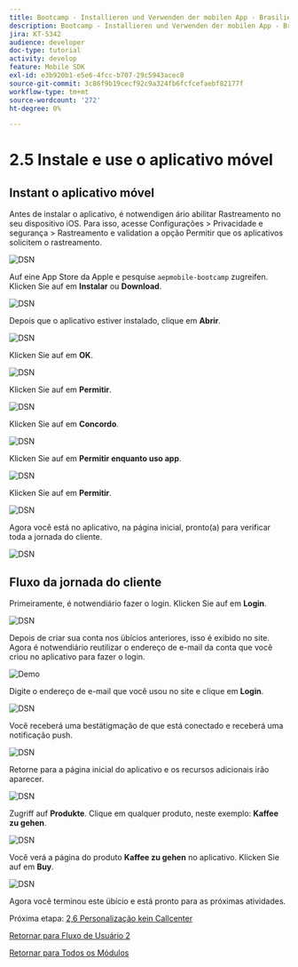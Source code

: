 ```yaml
---
title: Bootcamp - Installieren und Verwenden der mobilen App - Brasilien
description: Bootcamp - Installieren und Verwenden der mobilen App - Brasilien
jira: KT-5342
audience: developer
doc-type: tutorial
activity: develop
feature: Mobile SDK
exl-id: e3b920b1-e5e6-4fcc-b707-29c5943acec8
source-git-commit: 3c86f9b19cecf92c9a324fb6fcfcefaebf82177f
workflow-type: tm+mt
source-wordcount: '272'
ht-degree: 0%

---
```


# 2.5 Instale e use o aplicativo móvel


## Instant o aplicativo móvel

Antes de instalar o aplicativo, é notwendigen ário abilitar Rastreamento no seu dispositivo iOS. Para isso, acesse Configurações > Privacidade e segurança > Rastreamento e validation a opção Permitir que os aplicativos solicitem o rastreamento.

![DSN](./../uc3/images/app4.png)

Auf eine App Store da Apple e pesquise `aepmobile-bootcamp` zugreifen.\
Klicken Sie auf em **Instalar** ou **Download**.

![DSN](./../uc3/images/app1.png)

Depois que o aplicativo estiver instalado, clique em **Abrir**.

![DSN](./../uc3/images/app2.png)

Klicken Sie auf em **OK**.

![DSN](./../uc3/images/app9.png)

Klicken Sie auf em **Permitir**.

![DSN](./../uc3/images/app3.png)

Klicken Sie auf em **Concordo**.

![DSN](./../uc3/images/app7.png)

Klicken Sie auf em **Permitir enquanto uso app**.

![DSN](./../uc3/images/app8.png)

Klicken Sie auf em **Permitir**.

![DSN](./../uc3/images/app5.png)

Agora você está no aplicativo, na página inicial, pronto(a) para verificar toda a jornada do cliente.

![DSN](./../uc3/images/app12.png)

## Fluxo da jornada do cliente

Primeiramente, é notwendiário fazer o login. Klicken Sie auf em **Login**.

![DSN](./../uc3/images/app13.png)

Depois de criar sua conta nos übícios anteriores, isso é exibido no site. Agora é notwendiário reutilizar o endereço de e-mail da conta que você criou no aplicativo para fazer o login.

![Demo](./../uc3/images/pv1.png)

Digite o endereço de e-mail que você usou no site e clique em **Login**.

![DSN](./../uc3/images/app14.png)

Você receberá uma bestätigmação de que está conectado e receberá uma notificação push.

![DSN](./../uc3/images/app15.png)

Retorne para a página inicial do aplicativo e os recursos adicionais irão aparecer.

![DSN](./../uc3/images/app17.png)

Zugriff auf **Produkte**. Clique em qualquer produto, neste exemplo: **Kaffee zu gehen**.

![DSN](./images/app19.png)

Você verá a página do produto **Kaffee zu gehen** no aplicativo. Klicken Sie auf em **Buy**.

![DSN](./images/app20.png)

Agora você terminou este übício e está pronto para as próximas atividades.

Próxima etapa: [ 2,6 Personalização kein Callcenter](./ex6.md)

[Retornar para Fluxo de Usuário 2](./uc2.md)

[Retornar para Todos os Módulos](../../overview.md)
